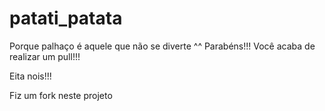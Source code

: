 # patati_patata
Porque palhaço é aquele que não se diverte ^^
Parabéns!!! Você acaba de realizar um pull!!!


Eita nois!!!

Fiz um fork neste projeto
